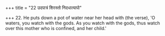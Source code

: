+++
title = "22 उदपात्रं शिरस्तो निदधात्यापो"

+++
22. He puts down a pot of water near her head with (the verse), 'O waters, you watch with the gods. As you watch with the gods, thus watch over this mother who is confined, and her child.'
